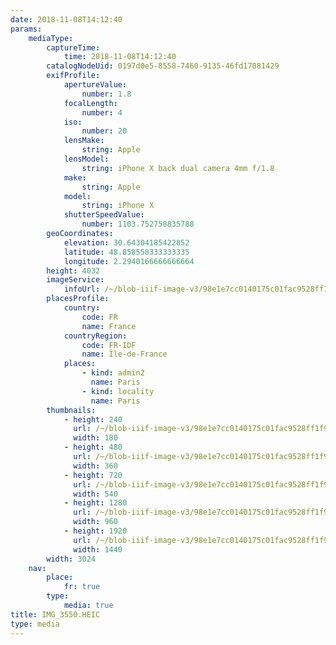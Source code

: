 ```yaml
---
date: 2018-11-08T14:12:40
params:
    mediaType:
        captureTime:
            time: 2018-11-08T14:12:40
        catalogNodeUid: 0197d0e5-8558-7460-9135-46fd17081429
        exifProfile:
            apertureValue:
                number: 1.8
            focalLength:
                number: 4
            iso:
                number: 20
            lensMake:
                string: Apple
            lensModel:
                string: iPhone X back dual camera 4mm f/1.8
            make:
                string: Apple
            model:
                string: iPhone X
            shutterSpeedValue:
                number: 1103.752758835788
        geoCoordinates:
            elevation: 30.64304185422852
            latitude: 48.858558333333335
            longitude: 2.2940166666666664
        height: 4032
        imageService:
            infoUrl: /~/blob-iiif-image-v3/98e1e7cc0140175c01fac9528ff1f963086ee8c6f7306eef89952ae795fe1094/info.json
        placesProfile:
            country:
                code: FR
                name: France
            countryRegion:
                code: FR-IDF
                name: Île-de-France
            places:
                - kind: admin2
                  name: Paris
                - kind: locality
                  name: Paris
        thumbnails:
            - height: 240
              url: /~/blob-iiif-image-v3/98e1e7cc0140175c01fac9528ff1f963086ee8c6f7306eef89952ae795fe1094/full/180%2C240/0/default.jpg
              width: 180
            - height: 480
              url: /~/blob-iiif-image-v3/98e1e7cc0140175c01fac9528ff1f963086ee8c6f7306eef89952ae795fe1094/full/360%2C480/0/default.jpg
              width: 360
            - height: 720
              url: /~/blob-iiif-image-v3/98e1e7cc0140175c01fac9528ff1f963086ee8c6f7306eef89952ae795fe1094/full/540%2C720/0/default.jpg
              width: 540
            - height: 1280
              url: /~/blob-iiif-image-v3/98e1e7cc0140175c01fac9528ff1f963086ee8c6f7306eef89952ae795fe1094/full/960%2C1280/0/default.jpg
              width: 960
            - height: 1920
              url: /~/blob-iiif-image-v3/98e1e7cc0140175c01fac9528ff1f963086ee8c6f7306eef89952ae795fe1094/full/1440%2C1920/0/default.jpg
              width: 1440
        width: 3024
    nav:
        place:
            fr: true
        type:
            media: true
title: IMG_3550.HEIC
type: media
---
```

